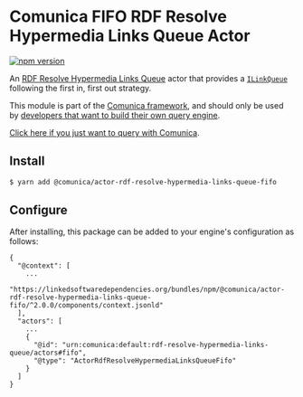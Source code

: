 # Comunica FIFO RDF Resolve Hypermedia Links Queue Actor

[![npm version](https://badge.fury.io/js/%40comunica%2Factor-rdf-resolve-hypermedia-links-queue-fifo.svg)](https://www.npmjs.com/package/@comunica/actor-rdf-resolve-hypermedia-links-queue-fifo)

An [RDF Resolve Hypermedia Links Queue](https://github.com/comunica/comunica/tree/master/packages/bus-rdf-resolve-hypermedia-links-queue) actor
that provides a [`ILinkQueue`](https://comunica.github.io/comunica/interfaces/_comunica_bus_rdf_resolve_hypermedia_links_queue.ILinkQueue.html)
following the first in, first out strategy.

This module is part of the [Comunica framework](https://github.com/comunica/comunica),
and should only be used by [developers that want to build their own query engine](https://comunica.dev/docs/modify/).

[Click here if you just want to query with Comunica](https://comunica.dev/docs/query/).

## Install

```bash
$ yarn add @comunica/actor-rdf-resolve-hypermedia-links-queue-fifo
```

## Configure

After installing, this package can be added to your engine's configuration as follows:
```text
{
  "@context": [
    ...
    "https://linkedsoftwaredependencies.org/bundles/npm/@comunica/actor-rdf-resolve-hypermedia-links-queue-fifo/^2.0.0/components/context.jsonld"  
  ],
  "actors": [
    ...
    {
      "@id": "urn:comunica:default:rdf-resolve-hypermedia-links-queue/actors#fifo",
      "@type": "ActorRdfResolveHypermediaLinksQueueFifo"
    }
  ]
}
```
